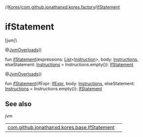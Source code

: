 //[Kores](../../index.md)/[com.github.jonathanxd.kores.factory](index.md)/[ifStatement](if-statement.md)

# ifStatement

[jvm]\

@[JvmOverloads](https://kotlinlang.org/api/latest/jvm/stdlib/kotlin.jvm/-jvm-overloads/index.html)()

fun [ifStatement](if-statement.md)(expressions: [List](https://kotlinlang.org/api/latest/jvm/stdlib/kotlin.collections/-list/index.html)<[Instruction](../com.github.jonathanxd.kores/-instruction/index.md)>, body: [Instructions](../com.github.jonathanxd.kores/-instructions/index.md), elseStatement: [Instructions](../com.github.jonathanxd.kores/-instructions/index.md) = Instructions.empty()): [IfStatement](../com.github.jonathanxd.kores.base/-if-statement/index.md)

@[JvmOverloads](https://kotlinlang.org/api/latest/jvm/stdlib/kotlin.jvm/-jvm-overloads/index.html)()

fun [ifStatement](if-statement.md)(ifExpr: [IfExpr](../com.github.jonathanxd.kores.base/-if-expr/index.md), body: [Instructions](../com.github.jonathanxd.kores/-instructions/index.md), elseStatement: [Instructions](../com.github.jonathanxd.kores/-instructions/index.md) = Instructions.empty()): [IfStatement](../com.github.jonathanxd.kores.base/-if-statement/index.md)

## See also

jvm

| | |
|---|---|
| [com.github.jonathanxd.kores.base.IfStatement](../com.github.jonathanxd.kores.base/-if-statement/index.md) |  |
